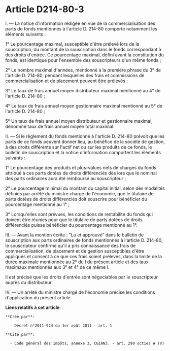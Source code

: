 # Article D214-80-3

I. ― La notice d'information rédigée en vue de la commercialisation des parts de fonds mentionnés à l'article D. 214-80
comporte notamment les éléments suivants :

1° Le pourcentage maximal, susceptible d'être prélevé lors de la souscription, du montant de la souscription dans le fonds
correspondant à des droits d'entrée. Ce pourcentage maximal, défini avant la constitution du fonds, est identique pour
l'ensemble des souscripteurs d'un même fonds ;

2° Le nombre maximal d'années, mentionné à la première phrase du 3° de l'article D. 214-80, pendant lesquelles des frais et
commissions de commercialisation et de placement peuvent être prélevés ;

3° Le taux de frais annuel moyen distributeur maximal mentionné au 4° de l'article D. 214-80 ;

4° Le taux de frais annuel moyen gestionnaire maximal mentionné au 5° de l'article D. 214-80 ;

5° Un taux de frais annuel moyen distributeur et gestionnaire maximal, dénommé taux de frais annuel moyen total maximal.

II. ― Si le règlement du fonds mentionné à l'article D. 214-80 prévoit que les parts de ce fonds peuvent donner lieu, au
bénéfice de la société de gestion, à des droits différents sur l'actif net ou sur les produits de ce fonds, le bulletin de
souscription et la notice d'information comportent les éléments suivants :

1° Le pourcentage des produits et plus-values nets de charges du fonds attribué à ces parts dotées de droits différenciés dès
lors que le nominal des parts ordinaires aura été remboursé au souscripteur ;

2° Le pourcentage minimal du montant du capital initial, selon des modalités définies par arrêté du ministre chargé de
l'économie, que le titulaire de parts dotées de droits différenciés doit souscrire pour bénéficier du pourcentage mentionné
au 1° ;

3° Lorsqu'elles sont prévues, les conditions de rentabilité du fonds qui doivent être réunies pour que le titulaire de parts
dotées de droits différenciés puisse bénéficier du pourcentage mentionné au 1°.

III. ― Avant la mention écrite : "Lu et approuvé” dans le bulletin de souscription aux parts ordinaires de fonds mentionnés à
l'article D. 214-80, le souscripteur confirme qu'il a pris connaissance des frais de commercialisation, de placement et de
gestion susceptibles d'être appliqués et consent à ce que ces frais soient prélevés, dans la limite de la durée maximale
mentionnée au 2° du I du présent article et des taux maximaux mentionnés aux 3° et 4° de ce même I.

Il est précisé que les droits d'entrée sont négociables par le souscripteur auprès du distributeur.

IV. ― Un arrêté du ministre chargé de l'économie précise les conditions d'application du présent article.

**Liens relatifs à cet article**

	**Créé par**:

	  - Décret n°2011-924 du 1er août 2011 - art. 1

	**Cité par**:

	  - Code général des impôts, annexe 3, CGIAN3. - art. 299 octies A (V)
